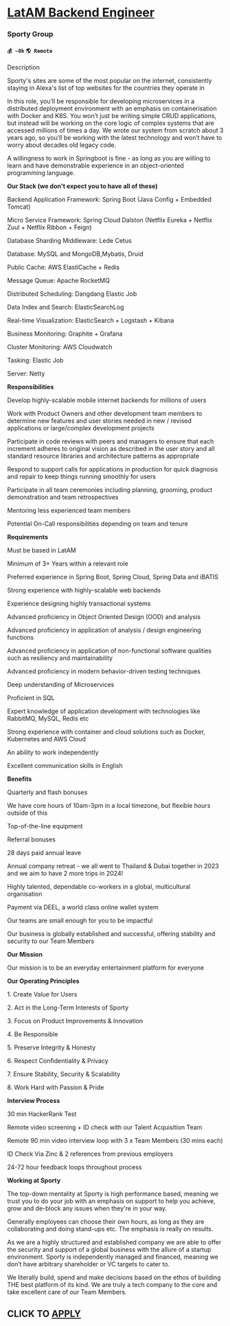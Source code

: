 # [LatAM Backend Engineer](https://www.remotewlb.com/apply/latam-backend-engineer)  
### Sporty Group  
#### `💰 ~0k` `🌎 Remote`  

Description

Sporty's sites are some of the most popular on the internet, consistently staying in Alexa's list of top websites for the countries they operate in

  

In this role, you’ll be responsible for developing microservices in a distributed deployment environment with an emphasis on containerisation with Docker and K8S. You won’t just be writing simple CRUD applications, but instead will be working on the core logic of complex systems that are accessed millions of times a day. We wrote our system from scratch about 3 years ago, so you’ll be working with the latest technology and won’t have to worry about decades old legacy code.

  

A willingness to work in Springboot is fine - as long as you are willing to learn and have demonstrable experience in an object-oriented programming language.

  

  

 **Our Stack (we don't expect you to have all of these)**

  

Backend Application Framework: Spring Boot (Java Config + Embedded Tomcat)

Micro Service Framework: Spring Cloud Dalston (Netflix Eureka + Netflix Zuul + Netflix Ribbon + Feign)

Database Sharding Middleware: Lede Cetus

Database: MySQL and MongoDB,Mybatis, Druid

Public Cache: AWS ElastiCache + Redis

Message Queue: Apache RocketMQ

Distributed Scheduling: Dangdang Elastic Job

Data Index and Search: ElasticSearchLog

Real-time Visualization: ElasticSearch + Logstash + Kibana

Business Monitoring: Graphite + Grafana

Cluster Monitoring: AWS Cloudwatch

Tasking: Elastic Job

Server: Netty

  

**Responsibilities**

  

Develop highly-scalable mobile internet backends for millions of users

Work with Product Owners and other development team members to determine new features and user stories needed in new / revised applications or large/complex development projects

Participate in code reviews with peers and managers to ensure that each increment adheres to original vision as described in the user story and all standard resource libraries and architecture patterns as appropriate

Respond to support calls for applications in production for quick diagnosis and repair to keep things running smoothly for users

Participate in all team ceremonies including planning, grooming, product demonstration and team retrospectives

Mentoring less experienced team members

Potential On-Call responsibilities depending on team and tenure

  

**Requirements**

  

Must be based in LatAM

Minimum of 3+ Years within a relevant role

Preferred experience in Spring Boot, Spring Cloud, Spring Data and iBATIS

Strong experience with highly-scalable web backends

Experience designing highly transactional systems

Advanced proficiency in Object Oriented Design (OOD) and analysis

Advanced proficiency in application of analysis / design engineering functions

Advanced proficiency in application of non-functional software qualities such as resiliency and maintainability

Advanced proficiency in modern behavior-driven testing techniques

Deep understanding of Microservices

Proficient in SQL

Expert knowledge of application development with technologies like RabbitMQ, MySQL, Redis etc

Strong experience with container and cloud solutions such as Docker, Kubernetes and AWS Cloud

An ability to work independently

Excellent communication skills in English

  

 **Benefits**

  

Quarterly and flash bonuses

We have core hours of 10am-3pm in a local timezone, but flexible hours outside of this

Top-of-the-line equipment

Referral bonuses

28 days paid annual leave

Annual company retreat - we all went to Thailand & Dubai together in 2023 and we aim to have 2 more trips in 2024!

Highly talented, dependable co-workers in a global, multicultural organisation

Payment via DEEL, a world class online wallet system

Our teams are small enough for you to be impactful

Our business is globally established and successful, offering stability and security to our Team Members

  

 **Our Mission**

  

Our mission is to be an everyday entertainment platform for everyone

  

 **Our Operating Principles**

  

1\. Create Value for Users

2\. Act in the Long-Term Interests of Sporty

3\. Focus on Product Improvements & Innovation

4\. Be Responsible

5\. Preserve Integrity & Honesty

6\. Respect Confidentiality & Privacy

7\. Ensure Stability, Security & Scalability

8\. Work Hard with Passion & Pride

  

 **Interview Process**

  

30 min HackerRank Test

Remote video screening + ID check with our Talent Acquisition Team

Remote 90 min video interview loop with 3 x Team Members (30 mins each)

ID Check Via Zinc & 2 references from previous employers

24-72 hour feedback loops throughout process

  

**Working at Sporty**

  

The top-down mentality at Sporty is high performance based, meaning we trust you to do your job with an emphasis on support to help you achieve, grow and de-block any issues when they're in your way.

Generally employees can choose their own hours, as long as they are collaborating and doing stand-ups etc. The emphasis is really on results.

  

As we are a highly structured and established company we are able to offer the security and support of a global business with the allure of a startup environment. Sporty is independently managed and financed, meaning we don’t have arbitrary shareholder or VC targets to cater to.

  

We literally build, spend and make decisions based on the ethos of building THE best platform of its kind. We are truly a tech company to the core and take excellent care of our Team Members.

  
## CLICK TO [APPLY](https://www.remotewlb.com/apply/latam-backend-engineer)

